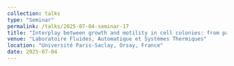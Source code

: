 ```yaml
---
collection: talks
type: "Seminar"
permalink: /talks/2025-07-04-seminar-17
title: "Interplay between growth and motility in cell colonies: from pattern formation to premature extinction"
venue: "Laboratoire Fluides, Automatique et Systèmes Thermiques"
location: "Université Paris-Saclay, Orsay, France"
date: 2025-07-04
---
```

